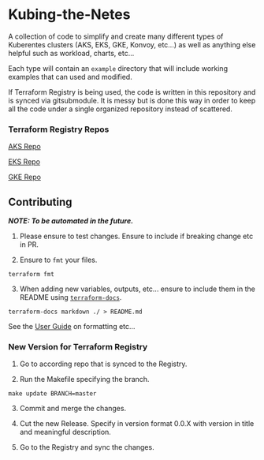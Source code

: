 # Kubing-the-Netes
A collection of code to simplify and create many different types of Kuberentes clusters (AKS, EKS, GKE, Konvoy, etc...) as well as anything else helpful such as workload, charts, etc...

Each type will contain an `example` directory that will include working examples that can used and modified. 

If Terraform Registry is being used, the code is written in this repository and is synced via gitsubmodule. It is messy but is done this way in order to keep all the code under a single organized repository instead of scattered.

### Terraform Registry Repos
[AKS Repo](https://github.com/geekbass/terraform-azurerm-aks)

[EKS Repo](https://github.com/geekbass/terraform-aws-eks)

[GKE Repo](https://github.com/geekbass/terraform-google-gke)

## Contributing
***NOTE: To be automated in the future.***

1) Please ensure to test changes. Ensure to include if breaking change etc in PR.

2) Ensure to `fmt` your files.
```
terraform fmt
```

3) When adding new variables, outputs, etc... ensure to include them in the README using [`terraform-docs`](https://github.com/terraform-docs/terraform-docs).

```
terraform-docs markdown ./ > README.md
```

See the [User Guide](https://github.com/terraform-docs/terraform-docs/blob/master/docs/USER_GUIDE.md) on formatting etc...

### New Version for Terraform Registry
1) Go to according repo that is synced to the Registry.

2) Run the Makefile specifying the branch.
```
make update BRANCH=master
```
3) Commit and merge the changes.

4) Cut the new Release. Specify in version format 0.0.X with version in title and meaningful description.

5) Go to the Registry and sync the changes.
